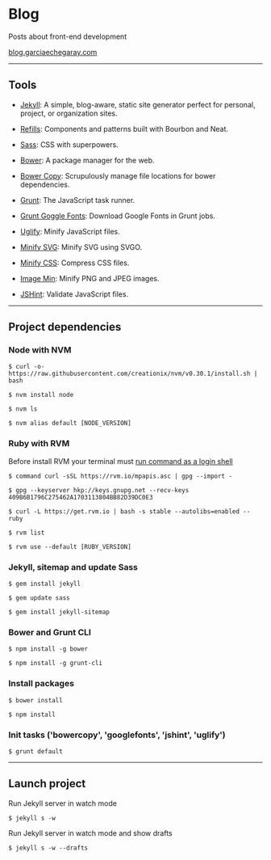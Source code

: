 # Blog

Posts about front-end development

 [blog.garciaechegaray.com](http://blog.garciaechegaray.com)

***

## Tools

* [Jekyll](http://jekyllrb.com): A simple, blog-aware, static site generator perfect for personal, project, or organization sites.

* [Refills](http://refills.bourbon.io/): Components and patterns built with Bourbon and Neat.

* [Sass](sass-lang.com): CSS with superpowers.

* [Bower](http://bower.io/): A package manager for the web.

* [Bower Copy](https://github.com/timmywil/grunt-bowercopy): Scrupulously manage file locations for bower dependencies.

* [Grunt](http://gruntjs.com/): The JavaScript task runner.

* [Grunt Goggle Fonts](https://github.com/Mika-/grunt-google-fonts): Download Google Fonts in Grunt jobs.

* [Uglify](https://github.com/gruntjs/grunt-contrib-uglify): Minify JavaScript files.

* [Minify SVG](https://github.com/sindresorhus/grunt-svgmin): Minify SVG using SVGO.

* [Minify CSS](https://github.com/gruntjs/grunt-contrib-cssmin): Compress CSS files.

* [Image Min](https://github.com/gruntjs/grunt-contrib-imagemin): Minify PNG and JPEG images.

* [JSHint](https://github.com/gruntjs/grunt-contrib-jshint): Validate JavaScript files.

***

## Project dependencies

### Node with NVM

`$ curl -o- https://raw.githubusercontent.com/creationix/nvm/v0.30.1/install.sh | bash`

`$ nvm install node`

`$ nvm ls`

`$ nvm alias default [NODE_VERSION]`

### Ruby with RVM

Before install RVM your terminal must [run command as a login shell](https://rvm.io/integration/gnome-terminal)

`$ command curl -sSL https://rvm.io/mpapis.asc | gpg --import -`

`$ gpg --keyserver hkp://keys.gnupg.net --recv-keys 409B6B1796C275462A1703113804BB82D39DC0E3`

`$ curl -L https://get.rvm.io | bash -s stable --autolibs=enabled --ruby`

`$ rvm list`

`$ rvm use --default [RUBY_VERSION]`

### Jekyll, sitemap and update Sass

`$ gem install jekyll`

`$ gem update sass`

`$ gem install jekyll-sitemap`

### Bower and Grunt CLI

`$ npm install -g bower`

`$ npm install -g grunt-cli`

### Install packages

`$ bower install`

`$ npm install`

### Init tasks ('bowercopy', 'googlefonts', 'jshint', 'uglify')

`$ grunt default`

***

## Launch project

Run Jekyll server in watch mode

`$ jekyll s -w`

Run Jekyll server in watch mode and show drafts

`$ jekyll s -w --drafts`
